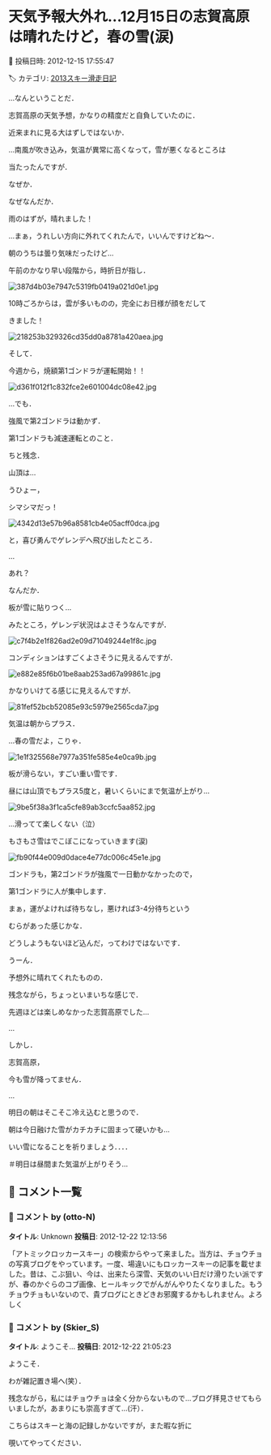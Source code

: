 # 天気予報大外れ…12月15日の志賀高原は晴れたけど，春の雪(涙)

📅 投稿日時: 2012-12-15 17:55:47

🏷️ カテゴリ: [2013スキー滑走日記](c91dbe557f9a69230b1600e48622fdd61.md)

…なんということだ．


志賀高原の天気予想，かなりの精度だと自負していたのに．


近来まれに見る大はずしではないか．





…南風が吹き込み，気温が異常に高くなって，雪が悪くなるところは


当たったんですが．


なぜか．


なぜなんだか．


雨のはずが，晴れました！


…まぁ，うれしい方向に外れてくれたんで，いいんですけどね～．





朝のうちは曇り気味だったけど…


午前のかなり早い段階から，時折日が指し．




![387d4b03e7947c5319fb0419a021d0e1.jpg](images/387d4b03e7947c5319fb0419a021d0e1.jpg)







10時ごろからは，雲が多いものの，完全にお日様が顔をだして


きました！




![218253b329326cd35dd0a8781a420aea.jpg](images/218253b329326cd35dd0a8781a420aea.jpg)







そして．


今週から，焼額第1ゴンドラが運転開始！！




![d361f012f1c832fce2e601004dc08e42.jpg](images/d361f012f1c832fce2e601004dc08e42.jpg)




…でも．


強風で第2ゴンドラは動かず．


第1ゴンドラも減速運転とのこと．


ちと残念．





山頂は…


うひょー，


シマシマだっ！




![4342d13e57b96a8581cb4e05acff0dca.jpg](images/4342d13e57b96a8581cb4e05acff0dca.jpg)







と，喜び勇んでゲレンデへ飛び出したところ．


…


あれ？





なんだか．


板が雪に貼りつく…





みたところ，ゲレンデ状況はよさそうなんですが．




![c7f4b2e1f826ad2e09d71049244e1f8c.jpg](images/c7f4b2e1f826ad2e09d71049244e1f8c.jpg)







コンディションはすごくよさそうに見えるんですが．




![e882e85f6b01be8aab253ad67a99861c.jpg](images/e882e85f6b01be8aab253ad67a99861c.jpg)







かなりいけてる感じに見えるんですが．




![81fef52bcb52085e93c5979e2565cda7.jpg](images/81fef52bcb52085e93c5979e2565cda7.jpg)







気温は朝からプラス．


…春の雪だよ，こりゃ．




![1e1f325568e7977a351fe585e4e0ca9b.jpg](images/1e1f325568e7977a351fe585e4e0ca9b.jpg)







板が滑らない，すごい重い雪です．


昼には山頂でもプラス5度と，暑いくらいにまで気温が上がり…




![9be5f38a3f1ca5cfe89ab3ccfc5aa852.jpg](images/9be5f38a3f1ca5cfe89ab3ccfc5aa852.jpg)







…滑ってて楽しくない（泣）


もさもさ雪はでこぼこになっていきます(涙)




![fb90f44e009d0dace4e77dc006c45e1e.jpg](images/fb90f44e009d0dace4e77dc006c45e1e.jpg)







ゴンドラも，第2ゴンドラが強風で一日動かなかったので，


第1ゴンドラに人が集中します．


まぁ，運がよければ待ちなし，悪ければ3-4分待ちという


むらがあった感じかな．


どうしようもないほど込んだ，ってわけではないです．





うーん．


予想外に晴れてくれたものの．


残念ながら，ちょっといまいちな感じで．


先週ほどは楽しめなかった志賀高原でした…





…


しかし．


志賀高原，


今も雪が降ってません．


…


明日の朝はそこそこ冷え込むと思うので．


朝は今日融けた雪がカチカチに固まって硬いかも…





いい雪になることを祈りましょう．．．．


＃明日は昼間また気温が上がりそう…

## 💬 コメント一覧

### 💬 コメント by (otto-N)
**タイトル**: Unknown
**投稿日**: 2012-12-22 12:13:56

「アトミックロッカースキー」の検索からやって来ました。当方は、チョウチョの写真ブログをやっています。一度、場違いにもロッカースキーの記事を載せました。昔は、こぶ狙い、今は、出来たら深雪、天気のいい日だけ滑りたい派ですが、春のかぐらのコブ画像、ヒールキックでがんがんやりたくなりました。もうチョウチョもいないので、貴ブログにときどきお邪魔するかもしれません。よろしく

### 💬 コメント by (Skier_S)
**タイトル**: ようこそ…
**投稿日**: 2012-12-22 21:05:23

ようこそ．

わが雑記置き場へ(笑）．



残念ながら，私にはチョウチョは全く分からないもので…ブログ拝見させてもらいましたが，あまりにも崇高すぎて…(汗）．



こちらはスキーと海の記録しかないですが，また暇な折に

覗いてやってください．

